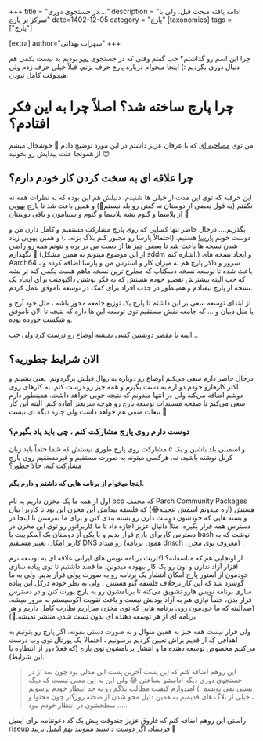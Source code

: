 +++
title = "در جستجوی دوری...."
description = "ادامه یافته مبحث قبل، ولی با تمرکز بر پارچ"
date=1402-12-05
category = "پارچ"
[taxonomies]
tags = ["پارچ"]

[extra]
author="سهراب بهدانی"
+++

چرا این اسم رو گذاشتم؟ خب گفتم وقتی که در جستجوی [نمو](https://sohrabbehdani.ir/blogfa/finding-nemo/) بودیم بد نیست یکمی هم دنبال دوری بگردیم :) اینجا میخوام درباره پارچ حرف بزنم. قبلاً خیلی حرف زدم ولی هیچوقت کامل نبودن.


# چرا پارچ ساخته شد؟ اصلاً چرا به این فکر افتادم؟

من توی [مصاحبه ای](https://fediverse.blog/~/ErfanBlog/%D9%85%D8%B5%D8%A7%D8%AD%D8%A8%D9%87%20%D8%A8%D8%A7%20%D8%A7%D9%87%D8%A7%D9%84%DB%8C%20%D9%86%D8%B1%D9%85%E2%80%8C%D8%A7%D9%81%D8%B2%D8%A7%D8%B1%20%D8%A2%D8%B2%D8%A7%D8%AF:%20%D8%B3%D9%87%D8%B1%D8%A7%D8%A8%20%D8%A8%D9%87%D8%AF%D8%A7%D9%86%DB%8C/) که با عرفان عزیز داشتم در این مورد توضیح دادم 🫣 خوشحال میشم از همونجا علت پیدایش رو بخونید 😊


## چرا علاقه ای به سخت کردن کار خودم دارم؟

این حرفیه که توی این مدت از خیلی ها شنیدم، دلیلش هم این بوده که به نظرات همه نه نگفتم (به قول بعضی از دوستان نه گفتن رو بلد نیستم🫠) و همین باعث شد تا پارچ یهویی از پلاسما و گنوم بشه پلاسما و گنوم و سینامون و باقی دوستان 🫥

بگذریم....
درحال حاضر تنها کسایی که روی پارچ مشارکت مستقیم و کامل دارن من و دوست خوبم [پارسا](https://github.com/metantesan) هستیم. (احتمالاً پارسا رو مجبور کنم بلاگ بزنه...) و همین یهویی زیاد شدن نسخه ها باعث شد تا بعضی چیز ها از دست من در بره و نتونم همه رو راضی نگهدارم 🤧 (از این موضوع میتونم به همین مشکل sddm ‌اشاره کنم.) و ایجاد نسخه های Aarch64 ، سرور و داکر پارچ هم به میزان کار و استرس من و پارسا اضافه کرده و باعث شده تا توسعه نسخه دسکتاپ که مطرح ترین نسخه ماهم هست یکمی کند تر بشه که خب البته بیشترش تقصیر خودم هستش که به فکر نوشتن داکیومنت برای ایجاد یک نسخه از پارچ نیفتادم و همینطور در جذب افراد برای کمک در توسعه ناموفق عمل کردم.

از ابتدای توسعه سعی بر این داشتم تا پارچ یک توزیع جامعه محور باشه ، مثل خود آرچ و یا مثل دبیان و ... که جامعه نقش مستقیم توی توسعه این ها داره که نتیجه تا الان ناموفق و شکست خورده بوده.

البته با مقصر دونستن کسی نمیشه اوضاع رو درست کرد ولی خب...

## الان شرایط چطوریه؟

درحال حاضر دارم سعی می‌کنم اوضاع رو دوباره به روال قبلش برگردونم، یعنی بشینم و اکثر کارهارو خودم دوباره به دست بگیرم و همه چیز رو درست کنم. به کارهای روی دوشم اضافه می‌کنه ولی در انتها میدونم که نتیجه خوبی خواهد داشت.
همینطور دارم سعی می‌کنم تا صفحه مستندات توسعه پارچ رو هرچه سریعتر آماده کنم. البته این کار تبعات منفی هم خواهد داشت ولی چاره دیگه ای نیست 🥲


### دوست دارم روی پارچ مشارکت کنم ، چی باید یاد بگیرم؟

مشارکت روی پارچ طوری نیستش که شما حتماً باید زبان c و اسمبلی بلد باشین و یک کرنل نوشته باشید، نه. هرکسی میتونه به صورت مستقیم و غیرمستقیم روی پارچ مشارکت کنه. حالا چطور؟

#### اینجا میخوام از برنامه هایی که داشتم و دارم بگم.

اول از همه ما یک مخزن داریم به نام pcp که مخفف Parch Community Packages هستش (آره میدونم اسمش عجیبه😂) که فلسفه پیدایش این مخزن این بود تا کاربرا بیان و بسته هایی که خودشون دوست دارن رو بسته بندی کنن و برای ما بفرستن تا اینجا در دسترس همه قرار بگیره.
مثلاً دانیال عزیز اجازه داد تا ما کاربراتور رو توی این مخزن در دسترس کاربرای پارچ قرار بدیم و یا یکی از دوستان یک اسکریپت با bash نوشت که به کاربر امکان تغییر مستقیم DNS رو میداد (همون برنامه dnsch معروف توی مخزن) .

از اونجایی هم که متاسفانه؟ اکثریت برنامه نویس های ایرانی علاقه ای به توسعه نرم افزار آزاد ندارن و اون رو یک کار بیهوده میدونن، ما قصد داشتیم تا توی پیاده سازی خودمون از استور پارچ امکان انتشار یک برنامه رو به صورت پولی قرار بدیم. ولی به ما گوشزد شد که این کار برخلاف فلسفه گنو هستش . ولی به نظر خودم درکل این پیاده سازی برنامه نویس هارو تشویق می‌کنه تا برنامشون رو به پارچ پورت کنن و در دسترس قرار بدن، حتماً نیازی هم به آزاد بودنش نیست و باعث تقویت اکوسیستم به مرور میشه. (صدالبته که ما خودمون روی برنامه هایی که توی مخزن میزاریم نظارت کامل داریم و هر برنامه ای از هر توسعه دهنده ای بدون تست شدن منتشر نمیشه.😬)


ولی قرار نیست همه چیز به همین منوال و به صورت دستی بمونه، اگر پارچ رو بتونیم به اهدافی که از قدیم براش تعیین کردیم برسونیم ، احتمالا یک پورتال توی وب درست می‌کنیم مخصوص توسعه دهنده ها و انتشار برنامشون توی پارچ (که فعلا دور از انتظاره با این شرایط).




> این روهم اضافه کنم که این پست آخرین پست این مدلی بود چون بعد از در جستجوی دوری دیگه ادامشو نساختن 😂 ولی این به این معنی نیست که دیگه پستی نمی نویسم :) امیدوارم کیفیت مطالب بلاگم رو به حد انتظار خودم برسونم ، خیلی از بلاگ های قدیمیم به همین دلیل محو شدن از صحنه روزگار چون محتوا و سطحشون در انتظار خودم نبود .....


راستی این روهم اضافه کنم که فاروق عزیز چندوقت پیش یک کد دعوتنامه برای ایمیل riseup فرستاد، اگر دوست داشتید میتونید بهم [ایمیل](mailto:behdanisohrab@riseup.net) بزنید 🫡



